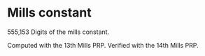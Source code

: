 # Mills constant
555,153 Digits of the mills constant.

Computed with the 13th Mills PRP.
Verified with the 14th Mills PRP.
